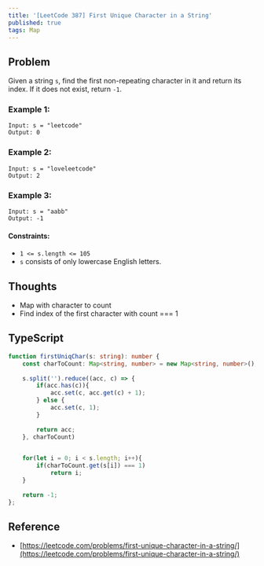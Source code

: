 ```yaml
---
title: '[LeetCode 387] First Unique Character in a String'
published: true
tags: Map
---
```


## Problem

Given a string `s`, find the first non-repeating character in it and return its index. If it does not exist, return `-1`.

### Example 1:

```
Input: s = "leetcode"
Output: 0
```

### Example 2:

```
Input: s = "loveleetcode"
Output: 2
```

### Example 3:

```
Input: s = "aabb"
Output: -1
```

#### Constraints:

- `1 <= s.length <= 105`
- `s` consists of only lowercase English letters.

## Thoughts

- Map with character to count
- Find index of the first character with count === 1

## TypeScript

```typescript
function firstUniqChar(s: string): number {
    const charToCount: Map<string, number> = new Map<string, number>();
    
    s.split('').reduce((acc, c) => {
        if(acc.has(c)){
            acc.set(c, acc.get(c) + 1);
        } else {
            acc.set(c, 1);
        }
        
        return acc;
    }, charToCount)
    

    for(let i = 0; i < s.length; i++){
        if(charToCount.get(s[i]) === 1)
            return i;
    }
    
    return -1;
};
```

## Reference

- [https://leetcode.com/problems/first-unique-character-in-a-string/](https://leetcode.com/problems/first-unique-character-in-a-string/)